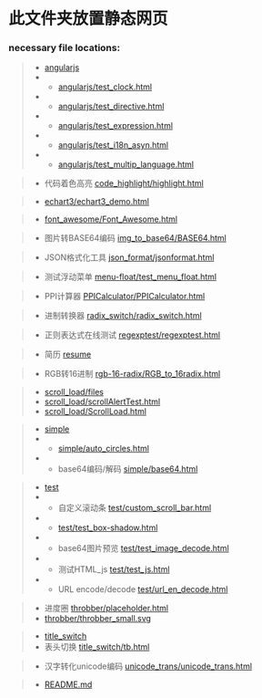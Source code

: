 # 此文件夹放置静态网页

### necessary file locations:

> - [angularjs](angularjs)
> - - [angularjs/test_clock.html](angularjs/test_clock.html)
> - - [angularjs/test_directive.html](angularjs/test_directive.html)
> - - [angularjs/test_expression.html](angularjs/test_expression.html)
> - - [angularjs/test_i18n_asyn.html](angularjs/test_i18n_asyn.html)
> - - [angularjs/test_multip_language.html](angularjs/test_multip_language.html)

> - 代码着色高亮  [code_highlight/highlight.html](code_highlight/highlight.html)

> - [echart3/echart3_demo.html](echart3/echart3_demo.html)

> - [font_awesome/Font_Awesome.html](font_awesome/Font_Awesome.html)

> - 图片转BASE64编码  [img_to_base64/BASE64.html](img_to_base64/BASE64.html)

> - JSON格式化工具  [json_format/jsonformat.html](json_format/jsonformat.html)

> - 测试浮动菜单  [menu-float/test_menu_float.html](menu-float/test_menu_float.html)

> - PPI计算器  [PPICalculator/PPICalculator.html](PPICalculator/PPICalculator.html)

> - 进制转换器  [radix_switch/radix_switch.html](radix_switch/radix_switch.html)

> - 正则表达式在线测试  [regexptest/regexptest.html](regexptest/regexptest.html)

> - 简历  [resume](resume)

> - RGB转16进制  [rgb-16-radix/RGB_to_16radix.html](rgb-16-radix/RGB_to_16radix.html)

> - [scroll_load/files](scroll_load/files)
> - [scroll_load/scrollAlertTest.html](scroll_load/scrollAlertTest.html)
> - [scroll_load/ScrollLoad.html](scroll_load/ScrollLoad.html)

> - [simple](simple)
> - - [simple/auto_circles.html](simple/auto_circles.html)
> - - base64编码/解码  [simple/base64.html](simple/base64.html)

> - [test](test)
> - - 自定义滚动条  [test/custom_scroll_bar.html](test/custom_scroll_bar.html)
> - - [test/test_box-shadow.html](test/test_box-shadow.html)
> - - base64图片预览  [test/test_image_decode.html](test/test_image_decode.html)
> - - 测试HTML_js  [test/test_js.html](test/test_js.html)
> - - URL encode/decode  [test/url_en_decode.html](test/url_en_decode.html)

> - 进度圈  [throbber/placeholder.html](throbber/placeholder.html)
> - [throbber/throbber_small.svg](throbber/throbber_small.svg)

> - [title_switch](title_switch)
> - 表头切换  [title_switch/tb.html](title_switch/tb.html)

> - 汉字转化unicode编码  [unicode_trans/unicode_trans.html](unicode_trans/unicode_trans.html)

> - [README.md](README.md)

